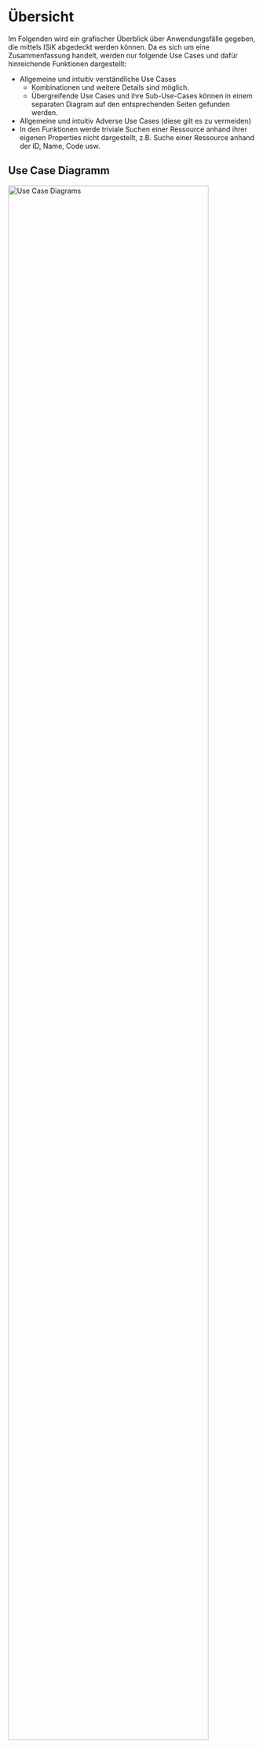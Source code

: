 # Übersicht
Im Folgenden wird ein grafischer Überblick über Anwendungsfälle gegeben, die mittels ISiK abgedeckt werden können.
Da es sich um eine Zusammenfassung handelt, werden nur folgende Use Cases und dafür hinreichende Funktionen dargestellt:
* Allgemeine und intuitiv verständliche Use Cases
  * Kombinationen und weitere Details sind möglich.
  * Übergreifende Use Cases und ihre Sub-Use-Cases können in einem separaten Diagram auf den entsprechenden Seiten gefunden werden.
* Allgemeine und intuitiv Adverse Use Cases (diese gilt es zu vermeiden)
* In den Funktionen werde triviale Suchen einer Ressource anhand ihrer eigenen Properties nicht dargestellt, z.B. Suche einer Ressource anhand der ID, Name, Code usw.


## Use Case Diagramm

<img src="https://raw.githubusercontent.com/gematik/spec-ISiK-Basismodul/rc/main-stufe-4/Material/images/diagrams/usecases.svg" alt="Use Case Diagrams" width="90%"/>
